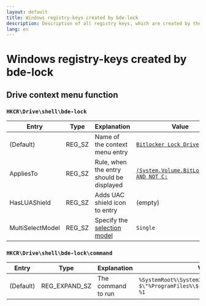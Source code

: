 ```yaml
---
layout: default
title: Windows registry-keys created by bde-lock
description: Description of all registry keys, which are created by the bde-lock installer to provide a drive context menu entry to lock an unlocked BitLocker encrypted drive
lang: en
---
```


# Windows registry-keys created by bde-lock

## Drive context menu function

### `HKCR\Drive\shell\bde-lock`

Entry | Type | Explanation | Value | Localized
------|------|-------------|-------|----------
(Default) | REG_SZ | Name of the context menu entry | [`Bitlocker Lock Drive`](/locale/en.nsh#L18) | yes
AppliesTo | REG_SZ | Rule, when the entry should be displayed | [`(System.Volume.BitLocker...) AND NOT C:`](/bdelock.nsi#L77) | no
HasLUAShield | REG_SZ | Adds UAC shield icon to entry | (empty) | no
MultiSelectModel | REG_SZ | Specify the [selection model](https://docs.microsoft.com/en-us/windows/desktop/shell/how-to-employ-the-verb-selection-model) | `Single` | no

### `HKCR\Drive\shell\bde-lock\command`

Entry | Type | Explanation | Value | Localized
------|------|-------------|-------|----------
(Default) | REG_EXPAND_SZ | The command to run | `%SystemRoot%\System32\wscript.exe $\"%ProgramFiles%\${PROJECT}\bdelock.vbs$\" %1` | no
